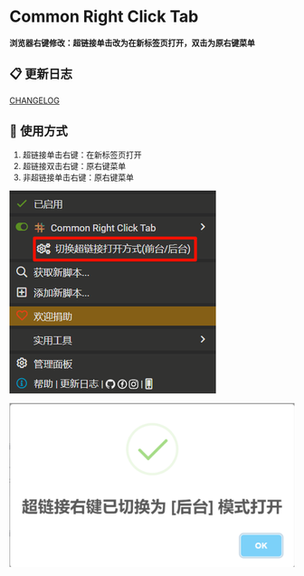 # Common Right Click Tab

**浏览器右键修改：超链接单击改为在新标签页打开，双击为原右键菜单**

## 📋 更新日志

[CHANGELOG](https://github.com/xiaohuohumax/userscripts/blob/main/apps/common/right-click-tab/CHANGELOG.md)

## 📖 使用方式

1. 超链接单击右键：在新标签页打开
2. 超链接双击右键：原右键菜单
3. 非超链接单击右键：原右键菜单

![](https://raw.githubusercontent.com/xiaohuohumax/userscripts/main/apps/common/right-click-tab/images/monkey.png)

![](https://raw.githubusercontent.com/xiaohuohumax/userscripts/main/apps/common/right-click-tab/images/config-result.png)
